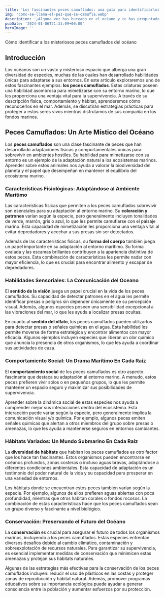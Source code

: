```yaml
---
title: 'Los fascinantes peces camuflados: una guía para identificarlos y protegerlos - Camuflaje Militar'
img: 'como-se-llama-el-pez-que-se-camufla.webp'
description: '¿Alguna vez has buceado en el océano y te has preguntado cómo identificar a los misteriosos y elusivos peces camuflados? Estos intrigantes criaturas son'
pubDate: '2024-01-06T21:33:09+00:00'
heroImage: ''
---
```

    
  Cómo identificar a los misteriosos peces camuflados del océano

## Introducción

Los océanos son un vasto y misterioso espacio que alberga una gran diversidad de especies, muchas de las cuales han desarrollado habilidades únicas para adaptarse a sus entornos. En este artículo exploraremos uno de estos fascinantes ejemplos: **los peces camuflados**. Estas criaturas poseen una habilidad asombrosa para mimetizarse con su entorno marino, lo que les proporciona una ventaja vital para la supervivencia. A través de su descripción física, comportamiento y hábitat, aprenderemos cómo reconocerlos en el mar. Además, se discutirán estrategias prácticas para proteger a estos seres vivos mientras disfrutamos de sus compañía en los fondos marinos.

## Peces Camuflados: Un Arte Místico del Océano

Los **peces camuflados** son una clase fascinante de peces que han desarrollado adaptaciones físicas y comportamentales únicas para sobrevivir en ambientes hostiles. Su habilidad para mimetizarse con su entorno es un ejemplo de la adaptación natural a los ecosistemas marinos. Aprender sobre estos animales nos ayuda a valorar la biodiversidad del planeta y el papel que desempeñan en mantener el equilibrio del ecosistema marino.

### Características Fisiológicas: Adaptándose al Ambiente Marítimo

Las características físicas que permiten a los peces camuflados sobrevivir son esenciales para su adaptación al entorno marino. Su **coloración y patrones** varían según la especie, pero generalmente incluyen tonalidades de verde, marrón, gris o azul, lo que les permite camuflarse con el paisaje marino. Esta capacidad de mimetización les proporciona una ventaja vital al evitar depredadores y acechar a sus presas sin ser detectados.

Además de las características físicas, su **forma del cuerpo** también juega un papel importante en su adaptación al entorno marítimo. Su forma ovalada y las escamas brillantes contribuyen a la apariencia distintiva de estos peces. Esta combinación de características les permite nadar con mayor eficiencia, lo que es crucial para encontrar alimento y escapar de depredadores.

### Habilidades Sensoriales: La Comunicación del Oceano

El **sentido de la visión** juega un papel crucial en la vida de los peces camuflados. Su capacidad de detectar patrones en el agua les permite identificar presas o peligros sin depender únicamente de su percepción visual. Además, algunos especies poseen una sensibilidad excepcional a las vibraciones del mar, lo que les ayuda a localizar presas ocultas.

En cuanto al **sentido del olfato**, los peces camuflados pueden utilizarlos para detectar presas o señales químicas en el agua. Esta habilidad les permite moverse de forma estratégica y encontrar alimentos con mayor eficacia. Algunos ejemplos incluyen especies que liberan un olor químico que anuncia la presencia de otros organismos, lo que les ayuda a coordinar sus actividades de caza.

### Comportamiento Social: Un Drama Marítimo En Cada Raíz

El **comportamiento social** de los peces camuflados es otro aspecto fascinante que destaca su adaptación al entorno marino. A menudo, estos peces prefieren vivir solos o en pequeños grupos, lo que les permite mantener un espacio seguro y maximizar sus posibilidades de supervivencia. 

Aprender sobre la dinámica social de estas especies nos ayuda a comprender mejor sus interacciones dentro del ecosistema. Esta interacción puede variar según la especie, pero generalmente implica la comunicación visual y/o química. Por ejemplo, algunos peces emiten señales químicas que alertan a otros miembros del grupo sobre presas o amenazas, lo que les ayuda a mantenerse seguros en entornos cambiantes.

### Hábitats Variados: Un Mundo Submarino En Cada Raíz

La **diversidad de hábitats** que habitan los peces camuflados es otro factor que los hace tan fascinantes. Estos organismos pueden encontrarse en océanos profundos, zonas costeras o incluso aguas bravas, adaptándose a diferentes condiciones ambientales. Esta capacidad de adaptación es un testimonio del poder natural de la vida y su capacidad para prosperar en una variedad de entornos.

Los hábitats donde se encuentran estos peces también varían según la especie. Por ejemplo, algunos de ellos prefieren aguas abiertas con poca profundidad, mientras que otros habitan corales o fondos rocosos. La combinación de estas características hace que los peces camuflados sean un grupo diverso y fascinante a nivel biológico.

### Conservación: Preservando el Futuro del Océano

La **conservación** es crucial para asegurar el futuro de todos los organismos marinos, incluyendo a los peces camuflados. Estas especies enfrentan diversos desafíos debido al cambio climático, contaminación y sobreexplotación de recursos naturales. Para garantizar su supervivencia, es esencial implementar medidas de conservación que minimicen estas amenazas y protejan sus hábitats naturales.

Algunas de las estrategias más efectivas para la conservación de los peces camuflados incluyen: reducir el uso de plásticos en las costas y proteger zonas de reproducción y hábitat natural. Además, promover programas educativos sobre su importancia ecológica puede ayudar a generar consciencia entre la población y aumentar esfuerzos por su protección.
  